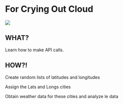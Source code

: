 # For Crying Out Cloud

<img src= "https://activeplanettravels.com/wp-content/uploads/2011/06/hike-892919_1920.jpg">

## WHAT?
<p>
Learn how to make API calls.
</p>

## HOW?!
<p>
 Create random lists of latitudes and longitudes
</p>
<p>
Assign the Lats and Longs cities
</p>
<p>
Obtain weather data for these cities and analyze le data
</p>
  
